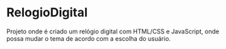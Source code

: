 # RelogioDigital
Projeto onde é criado um relógio digital com HTML/CSS e JavaScript, onde possa mudar o tema de acordo com a escolha do usuário.
